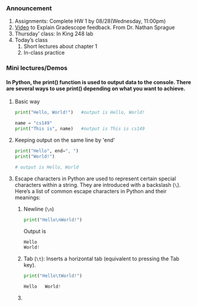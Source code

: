 ### Announcement
1. Assignments: Complete HW 1 by 08/28(Wednesday, 11:00pm)
2. [Video](https://www.youtube.com/watch?v=rtnzmbBqVfI) to Explain Gradescope feedback.  From Dr. Nathan Sprague
3. Thursday’ class: In King 248 lab
4. Today’s class
   1. Short lectures about chapter 1 
   2. In-class practice

### Mini lectures/Demos
#### In Python, the print() function is used to output data to the console. There are several ways to use print() depending on what you want to achieve.
1. Basic way
   ```python
   print("Hello, World!")   #output is Hello, World!
   
   name = "cs149"
   print("This is", name)   #output is This is cs149
   ```

2. Keeping output on the same line by 'end'
   ```python
   print("Hello", end=", ")
   print("World!")

   # output is Hello, World
   ```

3. Escape characters in Python are used to represent certain special characters within a string. They are introduced with a backslash (```\```).
   Here’s a list of common escape characters in Python and their meanings:
   1. Newline (```\n```)
      ```python
      print("Hello\nWorld!")
      ```
      Output is
      ```python
      Hello
      World!
      ```
   2. Tab (`\t`): Inserts a horizontal tab (equivalent to pressing the Tab key).
      ```python
      print("Hello\tWorld!")
      ```
      ```python
      Hello   World!
      ```
   3. 


